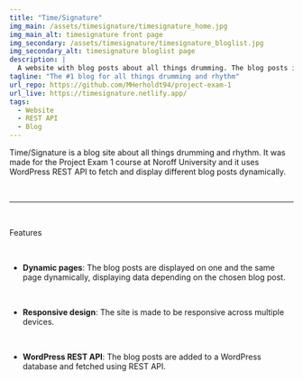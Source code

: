 ```yaml
---
title: "Time/Signature"
img_main: /assets/timesignature/timesignature_home.jpg
img_main_alt: timesignature front page
img_secondary: /assets/timesignature/timesignature_bloglist.jpg
img_secondary_alt: timesignature bloglist page
description: |
  A website with blog posts about all things drumming. The blog posts is fetched using WordPress REST API.
tagline: "The #1 blog for all things drumming and rhythm"
url_repo: https://github.com/MHerholdt94/project-exam-1
url_live: https://timesignature.netlify.app/
tags:
  - Website
  - REST API
  - Blog
---
```


<p class="text-2xl">
  Time/Signature is a blog site about all things drumming and rhythm. It was made for the Project Exam 1 course at Noroff University and it uses WordPress REST API to fetch and display different blog posts dynamically.
</p>

&nbsp;

---

&nbsp;

<p class="text-lg font-bold">
  Features
</p>

&nbsp;

- **Dynamic pages**: The blog posts are displayed on one and the same page dynamically, displaying data depending on the chosen blog post.

&nbsp;

- **Responsive design**: The site is made to be responsive across multiple devices.

&nbsp;

- **WordPress REST API**: The blog posts are added to a WordPress database and fetched using REST API.
